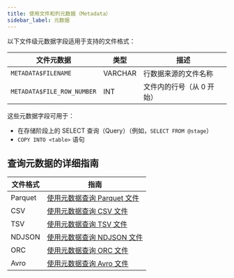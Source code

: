 ```yaml
---
title: 使用文件和列元数据（Metadata）
sidebar_label: 元数据
---
```


以下文件级元数据字段适用于支持的文件格式：

| 文件元数据              | 类型    | 描述                                      |
| -------------------------- | ------- | ------------------------------------------------ |
| `METADATA$FILENAME`        | VARCHAR | 行数据来源的文件名称 |
| `METADATA$FILE_ROW_NUMBER` | INT     | 文件内的行号（从 0 开始） |

这些元数据字段可用于：

- 在存储阶段上的 SELECT 查询（Query）（例如，`SELECT FROM @stage`）
- `COPY INTO <table>` 语句

## 查询元数据的详细指南

| 文件格式 | 指南                                                                                |
| ----------- | ------------------------------------------------------------------------------------ |
| Parquet     | [使用元数据查询 Parquet 文件](./00-querying-parquet.md#query-with-metadata) |
| CSV         | [使用元数据查询 CSV 文件](./01-querying-csv.md#query-with-metadata)         |
| TSV         | [使用元数据查询 TSV 文件](./02-querying-tsv.md#query-with-metadata)         |
| NDJSON      | [使用元数据查询 NDJSON 文件](./03-querying-ndjson.md#query-with-metadata)   |
| ORC         | [使用元数据查询 ORC 文件](./03-querying-orc.md#query-with-metadata)         |
| Avro        | [使用元数据查询 Avro 文件](./04-querying-avro.md#query-with-metadata)       |